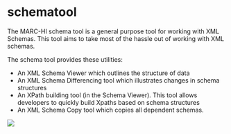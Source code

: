 # schematool

The MARC-HI schema tool is a general purpose tool for working with XML Schemas. This tool aims to take most of the hassle out of working with XML schemas. 

The schema tool provides these utilities:

* An XML Schema Viewer which outlines the structure of data
* An XML Schema Differencing tool which illustrates changes in schema structures
* An XPath building tool (in the Schema Viewer). This tool allows developers to quickly build Xpaths based on schema structures
* An XML Schema Copy tool which copies all dependent schemas.


<img src="http://te.marc-hi.ca/projects/XSDT/ss0.png" />
